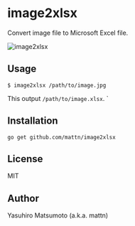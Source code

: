 # image2xlsx

Convert image file to Microsoft Excel file.

![image2xlsx](http://go-gyazo.appspot.com/7244410693266b39.png)

## Usage

```
$ image2xlsx /path/to/image.jpg
```
This output `/path/to/image.xlsx`.
` 

## Installation

```
go get github.com/mattn/image2xlsx
```

## License

MIT

## Author

Yasuhiro Matsumoto (a.k.a. mattn)
